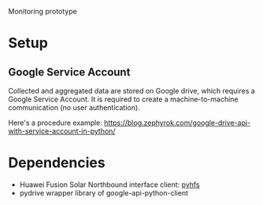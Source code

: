 Monitoring prototype

# Setup

## Google Service Account

Collected and aggregated data are stored on Google drive, which requires a Google Service Account. It is required to create a machine-to-machine communication (no user authentication).

Here's a procedure example: https://blog.zephyrok.com/google-drive-api-with-service-account-in-python/

# Dependencies
- Huawei Fusion Solar Northbound interface client: [pyhfs](https://github.com/guillaumeblanc/pyhfs/)
- pydrive wrapper library of google-api-python-client 
